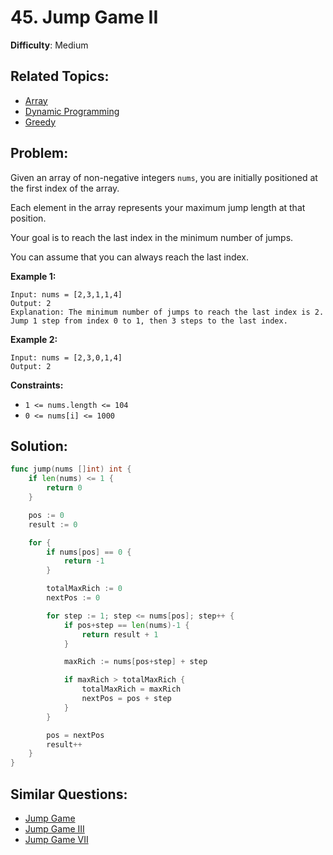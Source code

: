 # 45. Jump Game II

**Difficulty**: Medium

## Related Topics:

- [Array](https://leetcode.com/tag/array/)
- [Dynamic Programming](https://leetcode.com/tag/dynamic-programming/)
- [Greedy](https://leetcode.com/tag/greedy/)

## Problem:

Given an array of non-negative integers `nums`, you are initially positioned at the first index of the array.

Each element in the array represents your maximum jump length at that position.

Your goal is to reach the last index in the minimum number of jumps.

You can assume that you can always reach the last index.

**Example 1:**

```
Input: nums = [2,3,1,1,4]
Output: 2
Explanation: The minimum number of jumps to reach the last index is 2. Jump 1 step from index 0 to 1, then 3 steps to the last index.
```

**Example 2:**

```
Input: nums = [2,3,0,1,4]
Output: 2
```

**Constraints:**

- `1 <= nums.length <= 104`
- `0 <= nums[i] <= 1000`

## Solution:

```go
func jump(nums []int) int {
	if len(nums) <= 1 {
		return 0
	}

	pos := 0
	result := 0

	for {
		if nums[pos] == 0 {
			return -1
		}

		totalMaxRich := 0
		nextPos := 0

		for step := 1; step <= nums[pos]; step++ {
			if pos+step == len(nums)-1 {
				return result + 1
			}

			maxRich := nums[pos+step] + step

			if maxRich > totalMaxRich {
				totalMaxRich = maxRich
				nextPos = pos + step
			}
		}

		pos = nextPos
		result++
	}
}
```

## Similar Questions:

- [Jump Game](https://leetcode.com/problems/jump-game/)
- [Jump Game III](https://leetcode.com/problems/jump-game-iii/)
- [Jump Game VII](https://leetcode.com/problems/jump-game-vii/)
